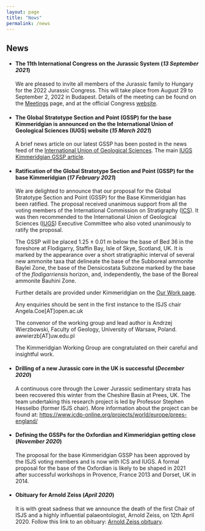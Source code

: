```yaml
---
layout: page
title: "News"
permalink: /news
---
```

## News

- #### The 11th International Congress on the Jurassic System (*13 September 2021*) ####
  We are pleased to invite all members of the Jurassic family to Hungary for the 2022 Jurassic Congress. This will take place from August 29 to September 2, 2022 in Budapest. Details of the meeting can be found on the [Meetings](/meetings) page, and at the official Congress [website](https://jurassic2022.hu/). 

- #### The Global Stratotype Section and Point (GSSP) for the base Kimmeridgian is announced on the the International Union of Geological Sciences (IUGS) website (*15 March 2021*)
  A brief news article on our latest GSSP has been posted in the news feed of the [International Union of Geological Sciences](https://www.iugs.org/). The main [IUGS Kimmeridgian GSSP article](https://98ca4554-1361-4fb1-a4d8-a1bb16d032e6.filesusr.com/ugd/f1fc07_08ca190c57374ef2bff5a0934205688b.pdf?index=true).

- #### Ratification of the Global Stratotype Section and Point (GSSP) for the base Kimmeridgian (*17 February 2021*)
  We are delighted to announce that our proposal for the Global Stratotype Section and Point (GSSP) for the Base Kimmeridgian has been ratified. The proposal received unanimous support from all the voting members of the International Commission on Stratigraphy ([ICS](https://stratigraphy.org/)). It was then recommended to the International Union of Geological Sciences ([IUGS](https://www.iugs.org/)) Executive Committee who also voted unanimously to ratify the proposal. 

  The GSSP will be placed 1.25 ± 0.01 m below the base of Bed 36 in the foreshore at Flodigarry, Staffin Bay, Isle of Skye, Scotland, UK. It is marked by the appearance over a short stratigraphic interval of several new ammonite taxa that delineate the base of the Subboreal ammonite Baylei Zone, the base of the Densicostata Subzone marked by the base of the *flodigarriensis* horizon, and, independently, the base of the Boreal ammonite Bauhini Zone.

  Further details are provided under Kimmeridgian on the [Our Work page](/our-work).

  Any enquiries should be sent in the first instance to the ISJS chair Angela.Coe[AT]open.ac.uk

  The convenor of the working group and lead author is Andrzej Wierzbowski, Faculty of Geology, University of Warsaw, Poland. awwierzb[AT]uw.edu.pl

  The Kimmeridgian Working Group are congratulated on their careful and insightful work.

- #### Drilling of a new Jurassic core in the UK is successful (*December 2020*)
  A continuous core through the Lower Jurassic sedimentary strata has been recovered this winter from the Cheshire Basin at Prees, UK. The team undertaking this research project is led by Professor Stephen Hesselbo (former ISJS chair). More information about the project can be found at: <https://www.icdp-online.org/projects/world/europe/prees-england/>

- #### Defining the GSSPs for the Oxfordian and Kimmeridgian getting close (*November 2020*)
  The proposal for the base Kimmeridgian GSSP has been approved by the ISJS voting members and is now with ICS and IUGS.
A formal proposal for the base of the Oxfordian is likely to be shaped in 2021 after successful workshops in Provence, France 2013 and Dorset, UK in 2014.

- #### Obituary for Arnold Zeiss (*April 2020*)
  It is with great sadness that we announce the death of the first Chair of ISJS and a highly influential palaeontologist, Arnold Zeiss, on 12th April 2020. Follow this link to an obituary: [Arnold Zeiss obituary](zeiss).
